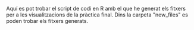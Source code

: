 Aquí es pot trobar el script de codi en R amb el que he generat els fitxers per a les visualitzacions de la pràctica final. Dins la carpeta "new_files" es poden trobar els fitxers generats.
